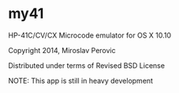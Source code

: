 my41
====

HP-41C/CV/CX Microcode emulator for OS X 10.10

Copyright 2014, Miroslav Perovic

Distributed under terms of Revised BSD License


NOTE: This app is still in heavy development
